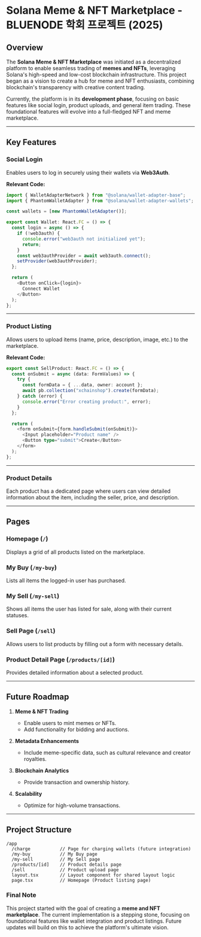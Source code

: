 # Solana Meme & NFT Marketplace - BLUENODE 학회 프로젝트 (2025)


## Overview

The **Solana Meme & NFT Marketplace** was initiated as a decentralized platform to enable seamless trading of **memes and NFTs**, leveraging Solana's high-speed and low-cost blockchain infrastructure. This project began as a vision to create a hub for meme and NFT enthusiasts, combining blockchain's transparency with creative content trading.

Currently, the platform is in its **development phase**, focusing on basic features like social login, product uploads, and general item trading. These foundational features will evolve into a full-fledged NFT and meme marketplace.

---

## Key Features

### **Social Login**
Enables users to log in securely using their wallets via **Web3Auth**.

**Relevant Code:**
```ts
import { WalletAdapterNetwork } from "@solana/wallet-adapter-base";
import { PhantomWalletAdapter } from "@solana/wallet-adapter-wallets";

const wallets = [new PhantomWalletAdapter()];

export const Wallet: React.FC = () => {
  const login = async () => {
    if (!web3auth) {
      console.error("web3auth not initialized yet");
      return;
    }
    const web3authProvider = await web3auth.connect();
    setProvider(web3authProvider);
  };

  return (
    <Button onClick={login}>
      Connect Wallet
    </Button>
  );
};
```

---

### **Product Listing**
Allows users to upload items (name, price, description, image, etc.) to the marketplace.

**Relevant Code:**
```ts
export const SellProduct: React.FC = () => {
  const onSubmit = async (data: FormValues) => {
    try {
      const formData = { ...data, owner: account };
      await pb.collection("xchainshop").create(formData);
    } catch (error) {
      console.error("Error creating product:", error);
    }
  };

  return (
    <form onSubmit={form.handleSubmit(onSubmit)}>
      <Input placeholder="Product name" />
      <Button type="submit">Create</Button>
    </form>
  );
};
```

---

### **Product Details**
Each product has a dedicated page where users can view detailed information about the item, including the seller, price, and description.

---

## Pages

### **Homepage (`/`)**
Displays a grid of all products listed on the marketplace.


### **My Buy (`/my-buy`)**
Lists all items the logged-in user has purchased.


### **My Sell (`/my-sell`)**
Shows all items the user has listed for sale, along with their current statuses.


### **Sell Page (`/sell`)**
Allows users to list products by filling out a form with necessary details.


### **Product Detail Page (`/products/[id]`)**
Provides detailed information about a selected product.

---

## Future Roadmap

1. **Meme & NFT Trading**
   - Enable users to mint memes or NFTs.
   - Add functionality for bidding and auctions.

2. **Metadata Enhancements**
   - Include meme-specific data, such as cultural relevance and creator royalties.

3. **Blockchain Analytics**
   - Provide transaction and ownership history.

4. **Scalability**
   - Optimize for high-volume transactions.

---

## Project Structure

```plaintext
/app
  /charge           // Page for charging wallets (future integration)
  /my-buy           // My Buy page
  /my-sell          // My Sell page
  /products/[id]    // Product details page
  /sell             // Product upload page
  layout.tsx        // Layout component for shared layout logic
  page.tsx          // Homepage (Product listing page)
```

### Final Note

This project started with the goal of creating a **meme and NFT marketplace**. The current implementation is a stepping stone, focusing on foundational features like wallet integration and product listings. Future updates will build on this to achieve the platform's ultimate vision.


